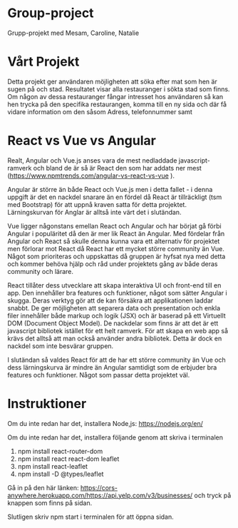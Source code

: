 # Group-project
Grupp-projekt med Mesam, Caroline, Natalie

# Vårt Projekt
Detta projekt ger användaren möjligheten att söka efter mat som hen är sugen på och stad. Resultatet visar alla restauranger i sökta stad som finns. Om någon av dessa restauranger fångar intresset hos användaren så kan hen trycka på den specifika restaurangen, komma till en ny sida och där få vidare information om den såsom Adress, telefonnummer samt 

# React vs Vue vs Angular

Realt, Angular och Vue.js anses vara de mest nedladdade javascript-ramverk och bland de är så är React den som har addats ner mest (https://www.npmtrends.com/angular-vs-react-vs-vue ). 

Angular är större än både React och Vue.js men i detta fallet - i denna uppgift är det en nackdel snarare än en fördel då React är tillräckligt (tsm med Bootstrap) för att uppnå kraven satta för detta projektet. Lärningskurvan för Anglar är alltså inte värt det i slutändan.  

Vue ligger någonstans emellan React och Angular och har börjat gå förbi Angular i populäritet då den är mer lik React än Angular. Med fördelar från Angular och React så skulle denna kunna vara ett alternativ för projektet men förlorar mot React då React har ett mycket större community än Vue. Något som prioriteras och uppskattas då gruppen är hyfsat nya med detta och kommer behöva hjälp och råd under projektets gång av både deras community och lärare. 

React tillåter dess utvecklare att skapa interaktiva UI och front-end till en app. Den innehåller bra features och funktioner, något som sätter Angular i skugga. Deras verktyg gör att de kan försäkra att applikationen laddar snabbt. De ger möjligheten att separera data och presentation och enkla filer innehåller både markup och logik (JSX) och  är baserad på ett Virtuellt DOM (Document Object Model). De nackdelar som finns är att det är ett javascript bibliotek istället för ett helt ramverk. För att skapa en web app så krävs det alltså att man också använder andra bibliotek. Detta är dock en nackdel som inte besvärar gruppen.

I slutändan så valdes React för att de har ett större community än Vue och dess lärningskurva är mindre än Angular samtidigt som de erbjuder bra features och funktioner. Något som passar detta projektet väl. 

# Instruktioner
Om du inte redan har det, installera Node,js: https://nodejs.org/en/

Om du inte redan har det, installera följande genom att skriva i terminalen
1. npm install react-router-dom
2. npm install react react-dom leaflet
3. npm install react-leaflet
4. npm install -D @types/leaflet

Gå in på den här länken: https://cors-anywhere.herokuapp.com/https://api.yelp.com/v3/businesses/ och tryck på knappen som finns på sidan.

Slutligen skriv npm start i terminalen för att öppna sidan. 